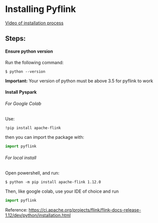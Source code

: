 # Installing Pyflink

[Video of installation process](https://app.vidgrid.com/view/1T3unjs9eFeb)

## Steps:

#### Ensure python version

Run the following command:
```
$ python --version
```

**Important:** Your version of python must be above 3.5 for pyflink to work

#### Install Pyspark

###### For Google Colab
Use:
```
!pip install apache-flink
```
then you can import the package with: 
```python
import pyflink
```

###### For local install
Open powershell, and run:
```
$ python -m pip install apache-flink 1.12.0
```
Then, like google colab, use your IDE of choice and run 
```python
import pyflink
```

Reference: https://ci.apache.org/projects/flink/flink-docs-release-1.12/dev/python/installation.html
